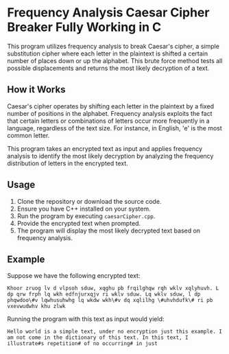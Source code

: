 # Frequency Analysis Caesar Cipher Breaker Fully Working in C

This program utilizes frequency analysis to break Caesar's cipher, a simple substitution cipher where each letter in the plaintext is shifted a certain number of places down or up the alphabet. This brute force method tests all possible displacements and returns the most likely decryption of a text.

## How it Works

Caesar's cipher operates by shifting each letter in the plaintext by a fixed number of positions in the alphabet. Frequency analysis exploits the fact that certain letters or combinations of letters occur more frequently in a language, regardless of the text size. For instance, in English, 'e' is the most common letter.

This program takes an encrypted text as input and applies frequency analysis to identify the most likely decryption by analyzing the frequency distribution of letters in the encrypted text.

## Usage

1. Clone the repository or download the source code.
2. Ensure you have C++ installed on your system.
3. Run the program by executing `caesarCipher.cpp`.
4. Provide the encrypted text when prompted.
5. The program will display the most likely decrypted text based on frequency analysis.

## Example

Suppose we have the following encrypted text:

```
Khoor zruog lv d vlpsoh sduw, xqghu pb frqilghqw rqh wklv xqlyhuvh. L dp qrw frph lq wkh edfnjurxqjv ri wklv sduw. Lq wklv sduw, l dp phqwdoo\#v lqwhusuhwhg lq wkdw wkh\#v dq xqlilhg \#uhvhdufk\# ri pb vxevwudwhv khu zlwk
```

Running the program with this text as input would yield:

```
Hello world is a simple text, under no encryption just this example. I am not come in the dictionary of this text. In this text, I illustrate#s repetition# of no occurring# in just
```
